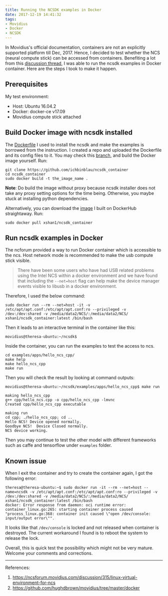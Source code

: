 ```yaml
---
title: Running the NCSDK examples in Docker
date: 2017-12-19 14:41:32
tags:
- Movidius
- Docker
- NCSDK
---
```

In Movidius's official documentation, containers are not an explicitly supported platform till Dec, 2017. Hence, I decided to test whether the NCS (neural compute stick) can be accessed from containers.  Benefiting a lot from this [discussion thread](https://ncsforum.movidius.com/discussion/315/linux-virtual-environment-for-ncs), I was able to run the ncsdk examples in Docker container. Here are the steps I took to make it happen. 

## Prerequisites
My test environment:

 - Host: Ubuntu 16.04.2
 - Docker: docker-ce v17.09
 - Movidius compute stick attached

## Build Docker image with ncsdk installed
The [Dockerfile](https://github.com/ichbinblau/ncsdk_container/blob/master/Dockerfile) I used to install the ncsdk and make the examples is borrowed from the instruction. I created a repo and uploaded the Dockerfile and its config files to it. You may check this [branch](https://github.com/ichbinblau/ncsdk_container), and build the Docker image yourself. Run:

```
git clone https://github.com/ichbinblau/ncsdk_container 
cd ncsdk_container
sudo docker build -t the_image_name .
```
**Note**: Do build the image without proxy because ncsdk installer does not take any proxy setting options for the time being. Otherwise, you maybe stuck at installing python dependencies. 

Alternatively, you can download the [image](https://hub.docker.com/r/xshan1/ncsdk_container/) I built on DockerHub straightaway. Run:

```
sudo docker pull xshan1/ncsdk_container
```

## Run ncsdk examples in Docker 
The ncforum provided a way to run Docker container which is accessible to the ncs. Host network mode is recommended to make the usb compute stick visible. 

> There have been some users who have had USB related problems using the Intel NCS within a docker environment and we have found that including the `--net=host` flag can help make the device manager events visible to libusb in a docker environment. 

Therefore, I used the below command:

```
sudo docker run --rm --net=host -it -v /etc/apt/apt.conf:/etc/apt/apt.conf:ro --privileged -v /dev:/dev:shared -v /media/data2/NCS/:/media/data2/NCS/ xshan1/ncsdk_container:latest /bin/bash
```
Then it leads to an interactive terminal in the container like this:

```
movidius@theresa-ubuntu:~/ncsdk$
```
Inside the container, you can run the examples to test the access to ncs.

```
cd examples/apps/hello_ncs_cpp/
make help
make hello_ncs_cpp
make run
```
Then you will check the result by looking at command outputs:

```
movidius@theresa-ubuntu:~/ncsdk/examples/apps/hello_ncs_cpp$ make run

making hello_ncs_cpp
g++ cpp/hello_ncs.cpp -o cpp/hello_ncs_cpp -lmvnc
Created cpp/hello_ncs_cpp executable

making run
cd cpp; ./hello_ncs_cpp; cd ..
Hello NCS! Device opened normally.
Goodbye NCS!  Device Closed normally.
NCS device working.
```
Then you may continue to test the other model with different frameworks such as caffe and tensorflow under `examples` folder. 

## Known issue
When I exit the container and try to create the container again, I got the following error:

```
theresa@theresa-ubuntu:~$ sudo docker run -it --rm --net=host --name=ncsdk -v /etc/apt/apt.conf:/etc/apt/apt.conf:ro --privileged -v /dev:/dev:shared -v /media/data2/NCS/:/media/data2/NCS/ xshan1/ncsdk_container:latest /bin/bash
docker: Error response from daemon: oci runtime error: container_linux.go:265: starting container process caused "process_linux.go:368: container init caused \"open /dev/console: input/output error\"".
```
It looks like that `/dev/console` is locked and not released when container is destroyed. The current workaround I found is to reboot the system to release the lock.  

Overall, this is quick test the possibility which might not be very mature. Welcome your comments and corrections.

---------
References:
1. https://ncsforum.movidius.com/discussion/315/linux-virtual-environment-for-ncs
2. https://github.com/hughdbrown/movidius/tree/master/docker
